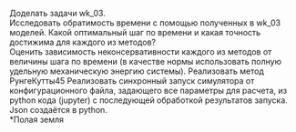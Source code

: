 Доделать задачи wk_03.  
Исследовать обратимость времени с помощью полученных в wk_03 моделей. Какой оптимальный шаг по времени и какая точность достижима для каждого из методов?  
Оценить зависимость неконсервативности каждого из методов от величины шага по времени (в качестве нормы использовать полную удельную механическую энергию системы).
Реализовать метод РунгеКутты45
Реализовать синхронный запуск симулятора от конфигурационного файла, задающего все параметры для расчета, из python кода (jupyter) с последующей обработкой результатов запуска. Json создаётся в python.  
*Полая земля